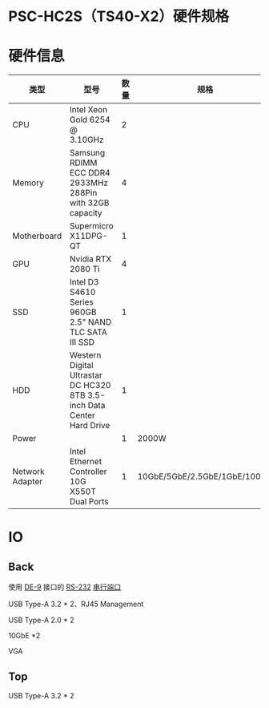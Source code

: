 # PSC-HC2S（TS40-X2）硬件规格




# 硬件信息

| 类型            | 型号                                                         | 数量 | 规格                         |
| --------------- | ------------------------------------------------------------ | ---- | ---------------------------- |
| CPU             | Intel Xeon Gold 6254 @ 3.10GHz                               | 2    |                              |
| Memory          | Samsung RDIMM ECC DDR4 2933MHz 288Pin with 32GB capacity     | 4    |                              |
| Motherboard     | Supermicro X11DPG-QT                                         | 1    |                              |
| GPU             | Nvidia RTX 2080 Ti                                           | 4    |                              |
| SSD             | Intel D3 S4610 Series 960GB 2.5" NAND TLC SATA III SSD       | 1    |                              |
| HDD             | Western Digital Ultrastar DC HC320 8TB 3.5-inch Data Center Hard Drive | 1    |                              |
| Power           |                                                              | 1    | 2000W                        |
| Network Adapter | Intel Ethernet Controller 10G X550T Dual Ports               | 1    | 10GbE/5GbE/2.5GbE/1GbE/100Mb |



# IO

## Back

使用 [DE-9](https://en.wikipedia.org/wiki/D-subminiature#DE-9) 接口的 [RS-232](https://zh.wikipedia.org/wiki/RS-232) [串行端口](https://zh.wikipedia.org/wiki/串行端口)

USB Type-A 3.2 * 2、RJ45 Management

USB Type-A 2.0 * 2

10GbE *2

VGA

## Top

USB Type-A 3.2 * 2
